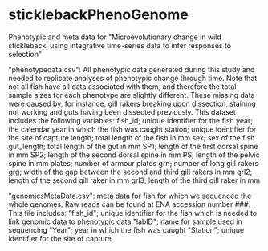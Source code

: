 # sticklebackPhenoGenome
Phenotypic and meta data for "Microevolutionary change in wild stickleback: using integrative time-series data to infer responses to selection"

"phenotypedata.csv": All phenotypic data generated during this study and needed to replicate analyses of phenotypic change through time. Note that not all fish have all data associated with them, and therefore the total sample sizes for each phenotype are slightly different. These missing data were caused by, for instance, gill rakers breaking upon dissection, staining not working and guts having been dissected previously. This dataset includes the following variables:
  fish_id; unique identifier for the fish
  year; the calendar year in which the fish was caught
  station; unique identifier for the site of capture
  length; total length of the fish in mm
  sex; sex of the fish
  gut_length; total length of the gut in mm
  SP1; length of the first dorsal spine in mm
  SP2; length of the second dorsal spine in mm
  PS; length of the pelvic spine in mm
  plates; number of armour plates
  grn; number of long gill rakers
  grg; width of the gap between the second and third gill rakers in mm
  grl2; length of the second gill raker in mm
  grl3; length of the third gill raker in mm

"genomicsMetaData.csv": meta data for fish for which we sequenced the whole genomes. Raw reads can be found at ENA accession number ###. This file includes:
  "fish_id"; unique identifier for the fish which is needed to link genomic data to phenotypic data
  "labID"; name for sample used in sequencing
  "Year"; year in which the fish was caught
  "Station"; unique identifier for the site of capture
